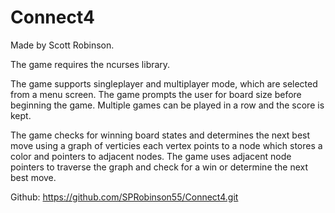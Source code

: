 # Connect4


Made by Scott Robinson.

The game requires the ncurses library.

The game supports singleplayer and multiplayer mode, which are selected from a menu screen.
The game prompts the user for board size before beginning the game.
Multiple games can be played in a row and the score is kept.

The game checks for winning board states and determines the next best move using a graph of verticies
each vertex points to a node which stores a color and pointers to adjacent nodes.
The game uses adjacent node pointers to traverse the graph and check for a win or determine the next best move.


Github: https://github.com/SPRobinson55/Connect4.git
